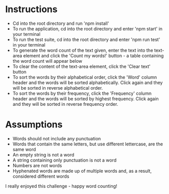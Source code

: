 # Instructions
* Cd into the root directory and run 'npm install'
* To run the application, cd into the root directory and enter 'npm start' in your terminal
* To run the test suite, cd into the root directory and enter 'npm run test' in your terminal
* To generate the word count of the text given, enter the text into the text-area element and click the 'Count my words!' button - a table containing the word count will appear below 
* To clear the content of the text-area element, click the 'Clear text' button
* To sort the words by their alphabetical order, click the 'Word' column header and the words will be sorted alphabetically. Click again and they will be sorted in reverse alphabetical order.
* To sort the words by their frequency, click the 'Frequency' column header and the words will be sorted by highest frequency. Click again and they will be sorted in reverse frequency order.

# Assumptions
* Words should not include any punctuation
* Words that contain the same letters, but use different lettercase, are the same word
* An empty string is not a word
* A string containing only punctuation is not a word
* Numbers are not words
* Hyphenated words are made up of multiple words and, as a result, considered different words

I really enjoyed this challenge - happy word counting!